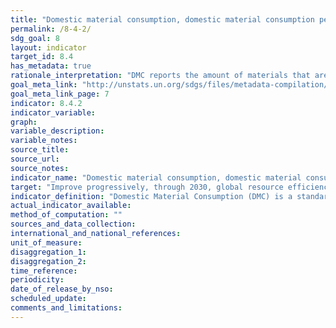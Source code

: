 ```yaml
---
title: "Domestic material consumption, domestic material consumption per capita, and domestic material consumption per GDP"
permalink: /8-4-2/
sdg_goal: 8
layout: indicator
target_id: 8.4
has_metadata: true
rationale_interpretation: "DMC reports the amount of materials that are used that are used in a national economy. DMC is a territorial (production side) indicator. DMC also presents the amount of material that needs to be handled within an economy, which is either added to material stocks of buildings and transport infrastructure or used to fuel the economy as material throughput. DMC describes the physical dimension of economic processes and interactions. It can also be interpreted as long_term waste equivalent. Per_capita DMC describes the average level of material use in an economy ' an environmental pressure indicator'_'and is also referred to as metabolic profile."
goal_meta_link: "http://unstats.un.org/sdgs/files/metadata-compilation/Metadata-Goal-8.pdf"
goal_meta_link_page: 7
indicator: 8.4.2
indicator_variable: 
graph: 
variable_description: 
variable_notes: 
source_title: 
source_url: 
source_notes: 
indicator_name: "Domestic material consumption, domestic material consumption per capita, and domestic material consumption per GDP"
target: "Improve progressively, through 2030, global resource efficiency in consumption and production and endeavour to decouple economic growth from environmental degradation, in accordance with the 10-year framework of programmes on sustainable consumption and production, with developed countries taking the lead."
indicator_definition: "Domestic Material Consumption (DMC) is a standard material flow accounting (MFA) indicator and reports the apparent consumption of materials in a national economy. It is calculated as direct imports (IM) of material plus domestic extraction (DE) of materials minus direct exports (EX) of materials measured in metric tonnes. DMC measures the amount of materials that are used in economic processes. It does not include materials that are mobilized the process of domestic extraction but do not enter the economic process. DMC is based on official economic statistics and it requires some modelling to adapt the source data to the methodological requirements of the MFA. The accounting standard and accounting methods are set out in the EUROSTAT guidebooks for MFA accounts in the latest edition of 2013. MFA accounting is also part of the central framework of the System of integrated Environmental_ Economic Accounts (SEEA)."
actual_indicator_available: 
method_of_computation: ""
sources_and_data_collection: 
international_and_national_references: 
unit_of_measure: 
disaggregation_1: 
disaggregation_2: 
time_reference: 
periodicity: 
date_of_release_by_nso: 
scheduled_update: 
comments_and_limitations: 
---
```


